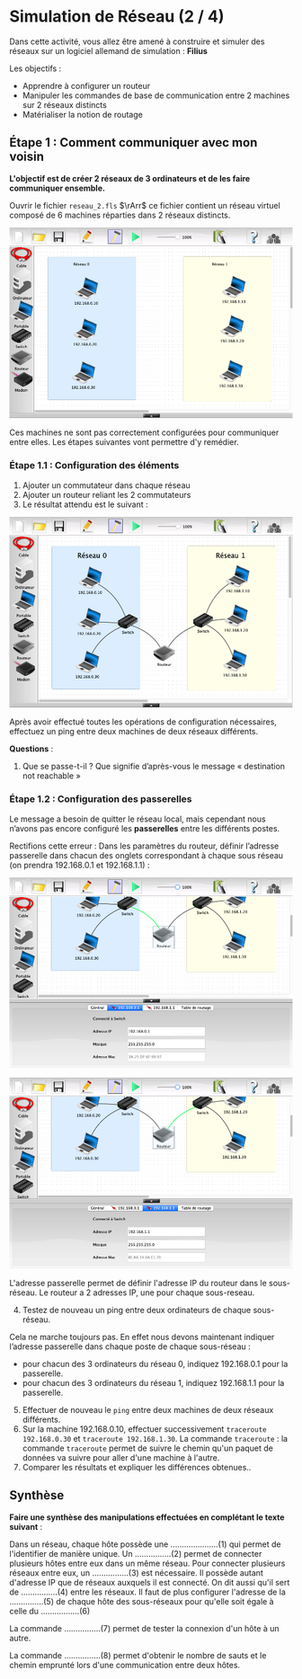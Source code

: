 # Simulation de Réseau (2 / 4)

Dans cette activité, vous allez être amené à construire et simuler des réseaux sur un logiciel allemand de simulation : __Filius__

Les objectifs :

- Apprendre à configurer un routeur
- Manipuler les commandes de base de communication entre 2 machines sur 2 réseaux distincts
- Matérialiser la notion de routage

## Étape 1 : Comment communiquer avec mon voisin

__L'objectif est de créer  2 réseaux de 3 ordinateurs et de les faire communiquer ensemble.__

Ouvrir le fichier `reseau_2.fls` $`\rArr`$ ce fichier contient un réseau virtuel composé de 6 machines réparties dans 2 réseaux distincts. 

![](./assets/filius_1.png)

Ces machines ne sont pas correctement configurées pour communiquer entre elles. Les étapes suivantes vont permettre d'y remédier.

### Étape 1.1 : Configuration des éléments

1. Ajouter un commutateur dans chaque réseau
2. Ajouter un routeur reliant les 2 commutateurs
3. Le résultat attendu est le suivant :

![](./assets/filius_2.png)

Après avoir effectué toutes les opérations de configuration nécessaires, effectuez un ping entre deux machines de deux réseaux différents.

__Questions__ :
1. Que se passe-t-il ? Que signifie d’après-vous le message « destination not reachable »

### Étape 1.2 : Configuration des passerelles

Le message a besoin de quitter le réseau local, mais cependant nous n’avons pas encore configuré les __passerelles__ entre les différents postes.

Rectifions cette erreur : Dans les paramètres du routeur, définir l’adresse passerelle dans chacun des onglets correspondant à chaque sous réseau (on prendra 192.168.0.1 et 192.168.1.1) :

![](./assets/filius_3.png)

![](./assets/filius_4.png)

L'adresse passerelle permet de définir l'adresse IP du routeur dans le sous-réseau. Le routeur a 2 adresses IP, une pour chaque sous-reseau.

4. Testez de nouveau un ping entre deux ordinateurs de chaque sous-réseau. 

Cela ne marche toujours pas. En effet nous devons maintenant indiquer l’adresse passerelle dans chaque poste de chaque sous-réseau :

- pour chacun des 3 ordinateurs du réseau 0, indiquez 192.168.0.1 pour la passerelle.
- pour chacun des 3 ordinateurs du réseau 1, indiquez 192.168.1.1 pour la passerelle.

5. Effectuer de nouveau le `ping` entre deux machines de deux réseaux différents. 
6. Sur la machine 192.168.0.10, effectuer successivement `traceroute 192.168.0.30` et `traceroute 192.168.1.30`.  La commande `traceroute` : la commande `traceroute` permet de suivre le chemin qu'un paquet de données va suivre pour aller d'une machine à l'autre.
7. Comparer les résultats et expliquer les différences obtenues.. 


## Synthèse 

__Faire une synthèse des manipulations effectuées en complétant le texte suivant__ :

Dans un réseau, chaque hôte possède une .....................(1)  qui permet de l'identifier de manière unique. Un ................(2) permet de connecter plusieurs hôtes entre eux dans un même réseau. Pour connecter plusieurs réseaux entre eux, un ................(3) est nécessaire. Il possède autant d'adresse IP que de réseaux auxquels il est connecté. On dit aussi qu'il sert de ................(4) entre les réseaux.  Il faut de plus configurer l'adresse de la ...............(5) de chaque hôte des sous-réseaux pour qu'elle soit égale à celle du .................(6)

La commande ................(7) permet de tester la connexion d'un hôte à un autre.

La commande ................(8) permet d'obtenir le nombre de sauts et le chemin emprunté lors d'une communication entre deux hôtes.